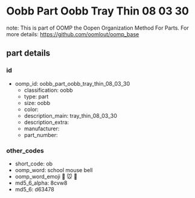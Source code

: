 # Oobb Part Oobb Tray Thin 08 03 30  

note: This is part of OOMP the Oopen Organization Method For Parts. For more details: https://github.com/oomlout/oomp_base

##  part details





### id
* oomp_id: oobb_part_oobb_tray_thin_08_03_30
  * classification: oobb
  * type: part
  * size: oobb
  * color: 
  * description_main: tray_thin_08_03_30
  * description_extra: 
  * manufacturer: 
  * part_number: 

### other_codes
* short_code: ob
* oomp_word: school mouse bell
* oomp_word_emoji :school: :mouse: :bell:
* md5_6_alpha: 8cvw8
* md5_6: d63478